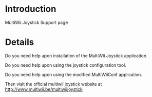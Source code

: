 # Introduction #

MultiWii Joystick Support page

# Details #

Do you need help upon installation of the MultiWii Joystick application.

Do you need help upon using the joystick configuration tool.

Do you need help upon using the modified MultiWiiConf application.

Then visit the official multiwii joystick website at http://www.multiwii.be/multiwiijoystick